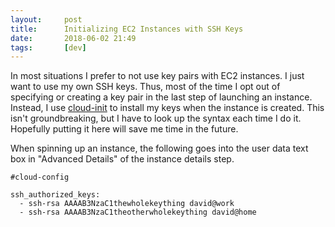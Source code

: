 ```yaml
---
layout:     post
title:      Initializing EC2 Instances with SSH Keys
date:       2018-06-02 21:49
tags:       [dev]
---
```


In most situations I prefer to not use key pairs with EC2 instances. I
just want to use my own SSH keys. Thus, most of the time I opt out of
specifying or creating a key pair in the last step of launching an
instance. Instead, I use
[cloud-init](http://cloudinit.readthedocs.io/en/latest/) to install my
keys when the instance is created. This isn't groundbreaking, but I
have to look up the syntax each time I do it. Hopefully putting it
here will save me time in the future.

When spinning up an instance, the following goes into the user data
text box in "Advanced Details" of the instance details step.

```
#cloud-config

ssh_authorized_keys:
  - ssh-rsa AAAAB3NzaC1thewholekeything david@work
  - ssh-rsa AAAAB3NzaC1theotherwholekeything david@home
```
